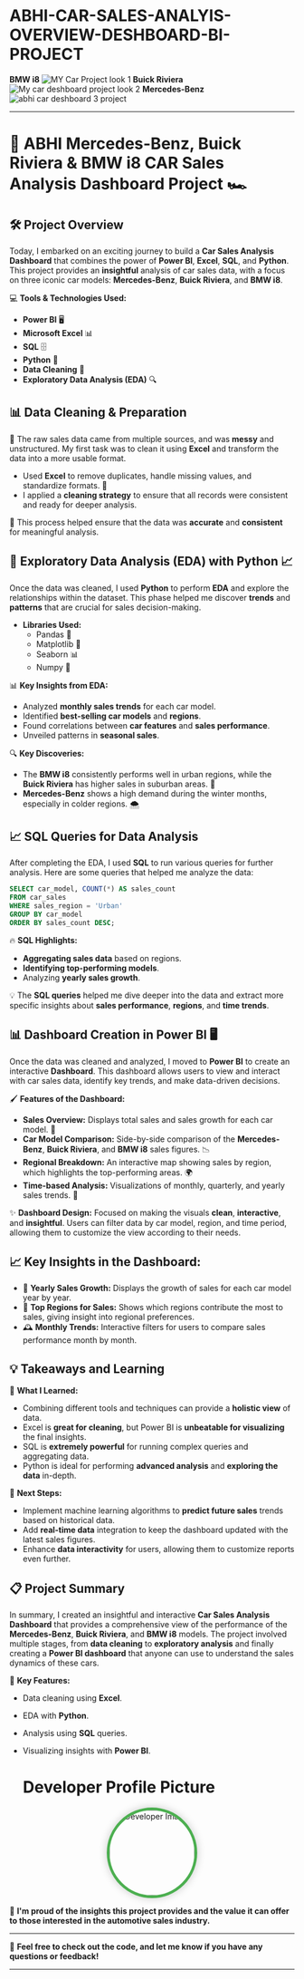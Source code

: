 # ABHI-CAR-SALES-ANALYIS-OVERVIEW-DESHBOARD-BI-PROJECT
 **BMW i8**
![MY Car Project look 1](https://github.com/user-attachments/assets/b38229fa-c66a-43ec-8387-b61c91b55732)
   **Buick Riviera**
![My car deshboard project look 2](https://github.com/user-attachments/assets/c00f4739-fe47-4cef-baa7-327ca0ddc192)
**Mercedes-Benz**
![abhi car deshboard 3 project](https://github.com/user-attachments/assets/568609cb-9508-4a79-a188-f05b7e42476c)

---

# 🚗 **ABHI Mercedes-Benz, Buick Riviera & BMW i8 CAR Sales Analysis Dashboard Project** 🏎️

## 🛠️ **Project Overview**
Today, I embarked on an exciting journey to build a **Car Sales Analysis Dashboard** that combines the power of **Power BI**, **Excel**, **SQL**, and **Python**. This project provides an **insightful** analysis of car sales data, with a focus on three iconic car models: **Mercedes-Benz**, **Buick Riviera**, and **BMW i8**.

💻 **Tools & Technologies Used:**
- **Power BI** 🖥️
- **Microsoft Excel** 📊
- **SQL** 🗄️
- **Python** 🐍
- **Data Cleaning** 🧹
- **Exploratory Data Analysis (EDA)** 🔍

## 📊 **Data Cleaning & Preparation**

📂 The raw sales data came from multiple sources, and was **messy** and unstructured. My first task was to clean it using **Excel** and transform the data into a more usable format. 

- Used **Excel** to remove duplicates, handle missing values, and standardize formats. 📑
- I applied a **cleaning strategy** to ensure that all records were consistent and ready for deeper analysis.

🔄 This process helped ensure that the data was **accurate** and **consistent** for meaningful analysis.

## 🧮 **Exploratory Data Analysis (EDA) with Python** 📈

Once the data was cleaned, I used **Python** to perform **EDA** and explore the relationships within the dataset. This phase helped me discover **trends** and **patterns** that are crucial for sales decision-making.

- **Libraries Used:** 
  - Pandas 🧳
  - Matplotlib 🎨
  - Seaborn 📊
  - Numpy 🧮

📊 **Key Insights from EDA:**
- Analyzed **monthly sales trends** for each car model.
- Identified **best-selling car models** and **regions**.
- Found correlations between **car features** and **sales performance**.
- Unveiled patterns in **seasonal sales**.

🔍 **Key Discoveries:**
- The **BMW i8** consistently performs well in urban regions, while the **Buick Riviera** has higher sales in suburban areas. 🚙
- **Mercedes-Benz** shows a high demand during the winter months, especially in colder regions. 🌨️

## 📈 **SQL Queries for Data Analysis**

After completing the EDA, I used **SQL** to run various queries for further analysis. Here are some queries that helped me analyze the data:

```sql
SELECT car_model, COUNT(*) AS sales_count
FROM car_sales
WHERE sales_region = 'Urban'
GROUP BY car_model
ORDER BY sales_count DESC;
```

🔥 **SQL Highlights:**
- **Aggregating sales data** based on regions.
- **Identifying top-performing models**.
- Analyzing **yearly sales growth**.
  
💡 The **SQL queries** helped me dive deeper into the data and extract more specific insights about **sales performance**, **regions**, and **time trends**.

## 📊 **Dashboard Creation in Power BI** 🖥️

Once the data was cleaned and analyzed, I moved to **Power BI** to create an interactive **Dashboard**. This dashboard allows users to view and interact with car sales data, identify key trends, and make data-driven decisions.

🖌️ **Features of the Dashboard:**
- **Sales Overview:** Displays total sales and sales growth for each car model. 📅
- **Car Model Comparison:** Side-by-side comparison of the **Mercedes-Benz**, **Buick Riviera**, and **BMW i8** sales figures. 📉
- **Regional Breakdown:** An interactive map showing sales by region, which highlights the top-performing areas. 🌍
- **Time-based Analysis:** Visualizations of monthly, quarterly, and yearly sales trends. 📅

✨ **Dashboard Design:** Focused on making the visuals **clean**, **interactive**, and **insightful**. Users can filter data by car model, region, and time period, allowing them to customize the view according to their needs.

## 📈 **Key Insights in the Dashboard:**
- 📅 **Yearly Sales Growth:** Displays the growth of sales for each car model year by year.
- 🚙 **Top Regions for Sales:** Shows which regions contribute the most to sales, giving insight into regional preferences.
- 🕰️ **Monthly Trends:** Interactive filters for users to compare sales performance month by month.

## 💡 **Takeaways and Learning**

🎯 **What I Learned:**
- Combining different tools and techniques can provide a **holistic view** of data.
- Excel is **great for cleaning**, but Power BI is **unbeatable for visualizing** the final insights.
- SQL is **extremely powerful** for running complex queries and aggregating data.
- Python is ideal for performing **advanced analysis** and **exploring the data** in-depth.

🚀 **Next Steps:**
- Implement machine learning algorithms to **predict future sales** trends based on historical data.
- Add **real-time data** integration to keep the dashboard updated with the latest sales figures.
- Enhance **data interactivity** for users, allowing them to customize reports even further.

## 📋 **Project Summary**

In summary, I created an insightful and interactive **Car Sales Analysis Dashboard** that provides a comprehensive view of the performance of the **Mercedes-Benz**, **Buick Riviera**, and **BMW i8** models. The project involved multiple stages, from **data cleaning** to **exploratory analysis** and finally creating a **Power BI dashboard** that anyone can use to understand the sales dynamics of these cars.

🔑 **Key Features:**
- Data cleaning using **Excel**.
- EDA with **Python**.
- Analysis using **SQL** queries.
- Visualizing insights with **Power BI**.



  # Developer Profile Picture

<!-- Round image with border -->
<p align="center">
  <img src=https://github.com/abhishekkumar62000/ABHI-CAR-SALES-ANALYIS-OVERVIEW-DESHBOARD-BI-PROJECT/assets/![my png](https://github.com/user-attachments/assets/9b777696-77d0-48d4-9f5a-ae19580230a6).png" alt="Developer Image" width="150" height="150" style="border-radius: 50%; border: 5px solid #4CAF50; box-shadow: 0px 0px 15px rgba(0, 0, 0, 0.2);">
</p>


🌟 **I'm proud of the insights this project provides and the value it can offer to those interested in the automotive sales industry.**

---

💬 **Feel free to check out the code, and let me know if you have any questions or feedback!**

---
